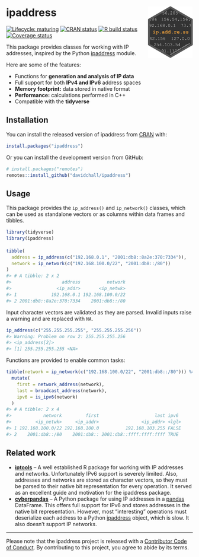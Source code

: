 
<!-- README.md is generated from README.Rmd. Please edit that file -->

# ipaddress <a href='https://davidchall.github.io/ipaddress'><img src='man/figures/logo.png' align="right" height="139" /></a>

<!-- badges: start -->

[![Lifecycle:
maturing](https://img.shields.io/badge/lifecycle-maturing-blue.svg)](https://www.tidyverse.org/lifecycle/#maturing)
[![CRAN
status](https://www.r-pkg.org/badges/version/ipaddress)](https://CRAN.R-project.org/package=ipaddress)
[![R build
status](https://github.com/davidchall/ipaddress/workflows/R-CMD-check/badge.svg)](https://github.com/davidchall/ipaddress/actions)
[![Coverage
status](https://codecov.io/gh/davidchall/ipaddress/branch/master/graph/badge.svg)](https://codecov.io/gh/davidchall/ipaddress?branch=master)
<!-- badges: end -->

This package provides classes for working with IP addresses, inspired by
the Python [ipaddress](https://docs.python.org/library/ipaddress.html)
module.

Here are some of the features:

  - Functions for **generation and analysis of IP data**
  - Full support for both **IPv4 and IPv6** address spaces
  - **Memory footprint:** data stored in native format
  - **Performance:** calculations performed in C++
  - Compatible with the **tidyverse**

## Installation

You can install the released version of ipaddress from
[CRAN](https://CRAN.R-project.org) with:

``` r
install.packages("ipaddress")
```

Or you can install the development version from GitHub:

``` r
# install.packages("remotes")
remotes::install_github("davidchall/ipaddress")
```

## Usage

This package provides the `ip_address()` and `ip_network()` classes,
which can be used as standalone vectors or as columns within data frames
and tibbles.

``` r
library(tidyverse)
library(ipaddress)

tibble(
  address = ip_address(c("192.168.0.1", "2001:db8::8a2e:370:7334")),
  network = ip_network(c("192.168.100.0/22", "2001:db8::/80"))
)
#> # A tibble: 2 x 2
#>                   address          network
#>                 <ip_addr>       <ip_netwk>
#> 1             192.168.0.1 192.168.100.0/22
#> 2 2001:db8::8a2e:370:7334    2001:db8::/80
```

Input character vectors are validated as they are parsed. Invalid inputs
raise a warning and are replaced with `NA`.

``` r
ip_address(c("255.255.255.255", "255.255.255.256"))
#> Warning: Problem on row 2: 255.255.255.256
#> <ip_address[2]>
#> [1] 255.255.255.255 <NA>
```

Functions are provided to enable common tasks:

``` r
tibble(network = ip_network(c("192.168.100.0/22", "2001:db8::/80"))) %>%
  mutate(
    first = network_address(network),
    last = broadcast_address(network),
    ipv6 = is_ipv6(network)
  )
#> # A tibble: 2 x 4
#>            network         first                     last ipv6 
#>         <ip_netwk>     <ip_addr>                <ip_addr> <lgl>
#> 1 192.168.100.0/22 192.168.100.0          192.168.103.255 FALSE
#> 2    2001:db8::/80    2001:db8:: 2001:db8::ffff:ffff:ffff TRUE
```

## Related work

  - [**iptools**](https://hrbrmstr.github.io/iptools/) – A well
    established R package for working with IP addresses and networks.
    Unfortunately IPv6 support is severely limited. Also, addresses and
    networks are stored as character vectors, so they must be parsed to
    their native bit representation for every operation. It served as an
    excellent guide and motivation for the ipaddress package.
  - [**cyberpandas**](https://cyberpandas.readthedocs.io) – A Python
    package for using IP addresses in a
    [pandas](https://pandas.pydata.org) DataFrame. This offers full
    support for IPv6 and stores addresses in the native bit
    representation. However, most “interesting” operations must
    deserialize each address to a Python
    [ipaddress](https://docs.python.org/library/ipaddress.html) object,
    which is slow. It also doesn’t support IP networks.

-----

Please note that the ipaddress project is released with a [Contributor
Code of
Conduct](https://davidchall.github.io/ipaddress/CODE_OF_CONDUCT.html).
By contributing to this project, you agree to abide by its terms.
